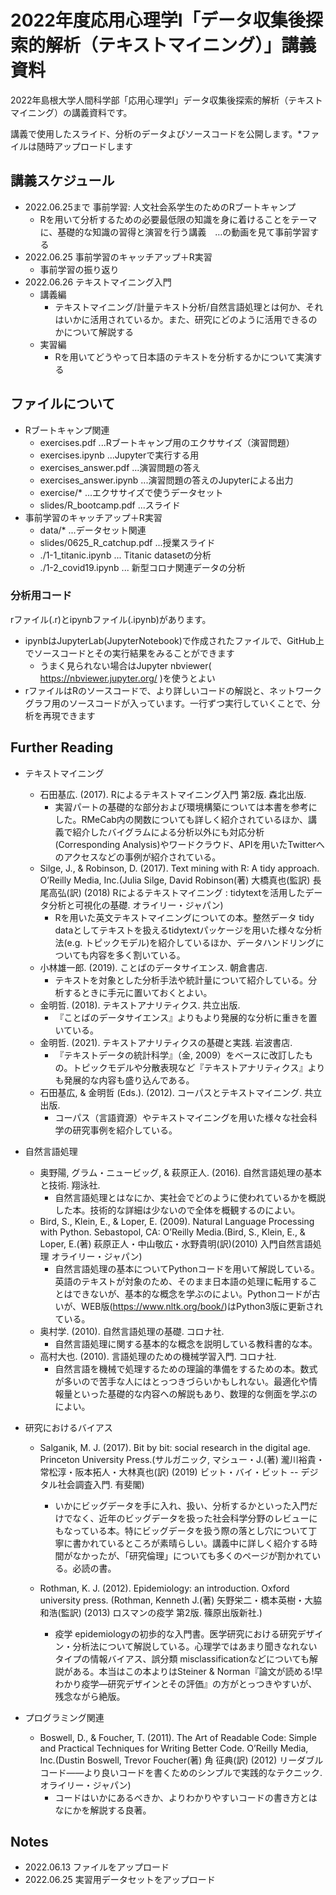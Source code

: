 # 2022年度応用心理学Ⅰ「データ収集後探索的解析（テキストマイニング）」講義資料

2022年島根大学人間科学部「応用心理学Ⅰ」データ収集後探索的解析（テキストマイニング）の講義資料です。

講義で使用したスライド、分析のデータよびソースコードを公開します。*ファイルは随時アップロードします

## 講義スケジュール

+ 2022.06.25まで 事前学習: 人文社会系学生のためのRブートキャンプ
    + Rを用いて分析するための必要最低限の知識を身に着けることをテーマに、基礎的な知識の習得と演習を行う講義　…の動画を見て事前学習する
+ 2022.06.25 事前学習のキャッチアップ＋R実習
    + 事前学習の振り返り
+ 2022.06.26 テキストマイニング入門
    + 講義編
        + テキストマイニング/計量テキスト分析/自然言語処理とは何か、それはいかに活用されているか。また、研究にどのように活用できるのかについて解説する
    + 実習編
        + Rを用いてどうやって日本語のテキストを分析するかについて実演する

## ファイルについて

+ Rブートキャンプ関連
    + exercises.pdf ...Rブートキャンプ用のエクササイズ（演習問題）
    + exercises.ipynb ...Jupyterで実行する用
    + exercises_answer.pdf ...演習問題の答え
    + exercises_answer.ipynb ...演習問題の答えのJupyterによる出力
    + exercise/* ...エクササイズで使うデータセット 
    + slides/R_bootcamp.pdf ...スライド
+ 事前学習のキャッチアップ＋R実習
    + data/* ...データセット関連
    + slides/0625_R_catchup.pdf ...授業スライド
    + ./1-1_titanic.ipynb ... Titanic datasetの分析
    + ./1-2_covid19.ipynb ... 新型コロナ関連データの分析

### 分析用コード

rファイル(.r)とipynbファイル(.ipynb)があります。

+ ipynbはJupyterLab(JupyterNotebook)で作成されたファイルで、GitHub上でソースコードとその実行結果をみることができます
    + うまく見られない場合はJupyter nbviewer( https://nbviewer.jupyter.org/ )を使うとよい
+ rファイルはRのソースコードで、より詳しいコードの解説と、ネットワークグラフ用のソースコードが入っています。一行ずつ実行していくことで、分析を再現できます

## Further Reading

+ テキストマイニング

    + 石田基広. (2017). Rによるテキストマイニング入門 第2版. 森北出版.
        + 実習パートの基礎的な部分および環境構築については本書を参考にした。RMeCab内の関数についても詳しく紹介されているほか、講義で紹介したバイグラムによる分析以外にも対応分析(Corresponding Analysis)やワードクラウド、APIを用いたTwitterへのアクセスなどの事例が紹介されている。
    + Silge, J., & Robinson, D. (2017). Text mining with R: A tidy approach.  O’Reilly Media, Inc.(Julia Silge, David Robinson(著) 大橋真也(監訳) 長尾高弘(訳) (2018) Rによるテキストマイニング : tidytextを活用したデータ分析と可視化の基礎. オライリー・ジャパン)
        + Rを用いた英文テキストマイニングについての本。整然データ tidy dataとしてテキストを扱えるtidytextパッケージを用いた様々な分析法(e.g. トピックモデル)を紹介しているほか、データハンドリングについても内容を多く割いている。
    + 小林雄一郎. (2019). ことばのデータサイエンス. 朝倉書店.
        + テキストを対象とした分析手法や統計量について紹介している。分析するときに手元に置いておくとよい。
    + 金明哲. (2018). テキストアナリティクス. 共立出版.
        + 『ことばのデータサイエンス』よりもより発展的な分析に重きを置いている。
    + 金明哲. (2021). テキストアナリティクスの基礎と実践. 岩波書店.
        + 『テキストデータの統計科学』（金, 2009）をベースに改訂したもの。トピックモデルや分散表現など『テキストアナリティクス』よりも発展的な内容も盛り込んである。
    + 石田基広, & 金明哲 (Eds.). (2012). コーパスとテキストマイニング. 共立出版.
        + コーパス（言語資源）やテキストマイニングを用いた様々な社会科学の研究事例を紹介している。

+ 自然言語処理

    + 奥野陽, グラム・ニュービッグ, & 萩原正人. (2016). 自然言語処理の基本と技術. 翔泳社.
        + 自然言語処理とはなにか、実社会でどのように使われているかを概説した本。技術的な詳細は少ないので全体を概観するのによい。
    + Bird, S., Klein, E., & Loper, E. (2009). Natural Language Processing with Python. Sebastopol, CA: O’Reilly Media.(Bird, S., Klein, E., & Loper, E.(著) 萩原正人・中山敬広・水野貴明(訳)(2010) 入門自然言語処理 オライリー・ジャパン)
        + 自然言語処理の基本についてPythonコードを用いて解説している。英語のテキストが対象のため、そのまま日本語の処理に転用することはできないが、基本的な概念を学ぶのによい。Pythonコードが古いが、WEB版(https://www.nltk.org/book/)はPython3版に更新されている。
    + 奥村学. (2010). 自然言語処理の基礎. コロナ社.
        + 自然言語処理に関する基本的な概念を説明している教科書的な本。
    + 高村大也. (2010). 言語処理のための機械学習入門. コロナ社.
        + 自然言語を機械で処理するための理論的準備をするための本。数式が多いので苦手な人にはとっつきづらいかもしれない。最適化や情報量といった基礎的な内容への解説もあり、数理的な側面を学ぶのによい。

+ 研究におけるバイアス
    + Salganik, M. J. (2017). Bit by bit: social research in the digital age. Princeton University Press.(サルガニック, マシュー・J.(著) 瀧川裕貴・常松淳・阪本拓人・大林真也(訳) (2019) ビット・バイ・ビット -- デジタル社会調査入門. 有斐閣)
        + いかにビッグデータを手に入れ、扱い、分析するかといった入門だけでなく、近年のビッグデータを扱った社会科学分野のレビューにもなっている本。特にビッグデータを扱う際の落とし穴について丁寧に書かれているところが素晴らしい。講義中に詳しく紹介する時間がなかったが、「研究倫理」についても多くのページが割かれている。必読の書。

    + Rothman, K. J. (2012). Epidemiology: an introduction. Oxford university press. (Rothman, Kenneth J.(著) 矢野栄二・橋本英樹・大脇和浩(監訳) (2013) ロスマンの疫学 第2版. 篠原出版新社.)
        + 疫学 epidemiologyの初歩的な入門書。医学研究における研究デザイン・分析法について解説している。心理学ではあまり聞きなれないタイプの情報バイアス、誤分類 misclassificationなどについても解説がある。本当はこの本よりはSteiner & Norman『論文が読める!早わかり疫学―研究デザインとその評価』の方がとっつきやすいが、残念ながら絶版。

+ プログラミング関連
    + Boswell, D., & Foucher, T. (2011). The Art of Readable Code: Simple and Practical Techniques for Writing Better Code. O’Reilly Media, Inc.(Dustin Boswell, Trevor Foucher(著) 角 征典(訳) (2012) リーダブルコード――より良いコードを書くためのシンプルで実践的なテクニック. オライリー・ジャパン)
        + コードはいかにあるべきか、よりわかりやすいコードの書き方とはなにかを解説する良著。

## Notes

+ 2022.06.13 ファイルをアップロード
+ 2022.06.25 実習用データセットをアップロード
